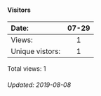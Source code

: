 #### Visitors
Date:   |         07-29
|:---   |:---:
Views:  |         1
Unique  vistors:  |      1

Total views: 1
###### Updated: 2019-08-08
